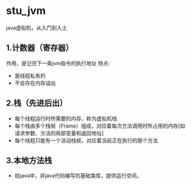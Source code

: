 # stu_jvm
java虚拟机，从入门到入土

## 1.计数器（寄存器） 
作用，是记住下一条jvm指令的执行地址
特点:
* 是线程私有的
* 不会存在内存溢出

## 2.栈（先进后出）
* 每个线程运行时所需要的内存，称为虚拟机栈
* 每个栈由多个栈帧（Frame）组成，对应着每次方法调用时所占用的内存[如请求参数、方法的局部变量和返回地址]
* 每个线程只能有一个活动栈帧，对应着当前正在执行的那个方法

## 3.本地方法栈
* 给java中，非java代码编写的基础类库，提供运行空间。

